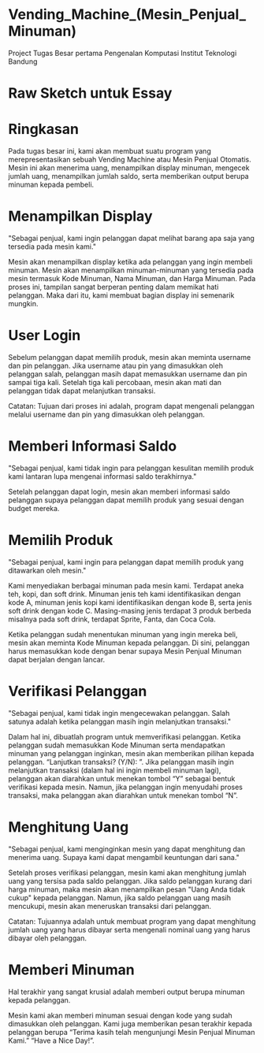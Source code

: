 # Vending_Machine_(Mesin_Penjual_Minuman)
Project Tugas Besar  pertama Pengenalan Komputasi Institut Teknologi Bandung

  # Raw Sketch untuk Essay

# Ringkasan
Pada tugas besar ini, kami akan membuat suatu program yang merepresentasikan sebuah Vending Machine atau Mesin Penjual Otomatis. Mesin ini akan menerima uang, menampilkan display minuman, mengecek jumlah uang, menampilkan jumlah saldo, serta memberikan output berupa minuman kepada pembeli.

# Menampilkan Display
"Sebagai penjual, kami ingin pelanggan dapat melihat barang apa saja yang tersedia pada mesin kami."

Mesin akan menampilkan display ketika ada pelanggan yang ingin membeli minuman. Mesin akan menampilkan minuman-minuman yang tersedia pada mesin termasuk Kode Minuman, Nama Minuman, dan Harga Minuman. Pada proses ini, tampilan sangat berperan penting dalam memikat hati pelanggan. Maka dari itu, kami membuat bagian display ini semenarik mungkin. 

# User Login
Sebelum pelanggan dapat memilih produk, mesin akan meminta username dan pin pelanggan. Jika username atau pin yang dimasukkan oleh pelanggan salah, pelanggan masih dapat memasukkan username dan pin sampai tiga kali. Setelah tiga kali percobaan, mesin akan mati dan pelanggan tidak dapat melanjutkan transaksi.

Catatan: Tujuan dari proses ini adalah, program dapat mengenali pelanggan melalui username dan pin yang dimasukkan oleh pelanggan.

# Memberi Informasi Saldo
"Sebagai penjual, kami tidak ingin para pelanggan kesulitan memilih produk kami lantaran lupa mengenai informasi saldo terakhirnya."

Setelah pelanggan dapat login, mesin akan memberi informasi saldo pelanggan supaya pelanggan dapat memilih produk yang sesuai dengan budget mereka.

# Memilih Produk
"Sebagai penjual, kami ingin para pelanggan dapat memilih produk yang ditawarkan oleh mesin."

Kami menyediakan berbagai minuman pada mesin kami. Terdapat aneka teh, kopi, dan soft drink. Minuman jenis teh kami identifikasikan dengan kode A, minuman jenis kopi kami identifikasikan dengan kode B, serta jenis soft drink dengan kode C. Masing-masing jenis terdapat 3 produk berbeda misalnya pada soft drink, terdapat Sprite, Fanta, dan Coca Cola. 

Ketika pelanggan sudah menentukan minuman yang ingin mereka beli, mesin akan meminta Kode Minuman kepada pelanggan. Di sini, pelanggan harus memasukkan kode dengan benar supaya Mesin Penjual Minuman dapat berjalan dengan lancar.

# Verifikasi Pelanggan
"Sebagai penjual, kami tidak ingin mengecewakan pelanggan. Salah satunya adalah ketika pelanggan masih ingin melanjutkan transaksi."

Dalam hal ini, dibuatlah program untuk memverifikasi pelanggan. Ketika pelanggan sudah memasukkan Kode Minuman serta mendapatkan minuman yang pelanggan inginkan, mesin akan memberikan pilihan kepada pelanggan. “Lanjutkan transaksi? (Y/N): ”. Jika pelanggan masih ingin melanjutkan transaksi (dalam hal ini ingin membeli minuman lagi), pelanggan akan diarahkan untuk menekan tombol “Y” sebagai bentuk verifikasi kepada mesin. Namun, jika pelanggan ingin menyudahi proses transaksi, maka pelanggan akan diarahkan untuk menekan tombol “N”.

# Menghitung Uang
"Sebagai penjual, kami menginginkan mesin yang dapat menghitung dan menerima uang. Supaya kami dapat mengambil keuntungan dari sana."

Setelah proses verifikasi pelanggan, mesin kami akan menghitung jumlah uang yang tersisa pada saldo pelanggan. Jika saldo pelanggan kurang dari harga minuman, maka mesin akan menampilkan pesan "Uang Anda tidak cukup" kepada pelanggan. Namun, jika saldo pelanggan uang masih mencukupi, mesin akan meneruskan transaksi dari pelanggan.

Catatan: Tujuannya adalah untuk membuat program yang dapat menghitung jumlah uang yang harus dibayar serta mengenali nominal uang yang harus dibayar oleh pelanggan.   

# Memberi Minuman
Hal terakhir yang sangat krusial adalah memberi output berupa minuman kepada pelanggan.

Mesin kami akan memberi minuman sesuai dengan kode yang sudah dimasukkan oleh pelanggan. Kami juga memberikan pesan terakhir kepada pelanggan berupa “Terima kasih telah mengunjungi Mesin Penjual Minuman Kami.” “Have a Nice Day!”.
